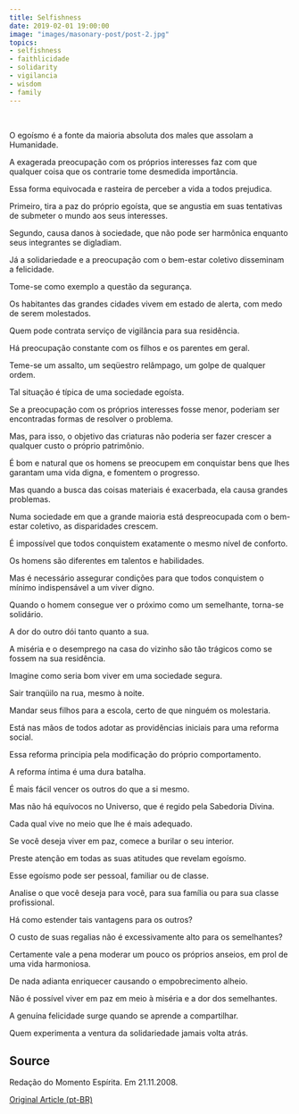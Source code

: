 ```yaml
---
title: Selfishness
date: 2019-02-01 19:00:00
image: "images/masonary-post/post-2.jpg"
topics: 
- selfishness
- faithlicidade
- solidarity
- vigilancia
- wisdom
- family
---
```

 

O egoísmo é a fonte da maioria absoluta dos males que assolam a Humanidade.

A exagerada preocupação com os próprios interesses faz com que qualquer coisa
que os contrarie tome desmedida importância.

Essa forma equivocada e rasteira de perceber a vida a todos prejudica.

Primeiro, tira a paz do próprio egoísta, que se angustia em suas tentativas de
submeter o mundo aos seus interesses.

Segundo, causa danos à sociedade, que não pode ser harmônica enquanto seus
integrantes se digladiam.

Já a solidariedade e a preocupação com o bem-estar coletivo disseminam a
felicidade.

Tome-se como exemplo a questão da segurança.

Os habitantes das grandes cidades vivem em estado de alerta, com medo de serem
molestados.

Quem pode contrata serviço de vigilância para sua residência.

Há preocupação constante com os filhos e os parentes em geral.

Teme-se um assalto, um seqüestro relâmpago, um golpe de qualquer ordem.

Tal situação é típica de uma sociedade egoísta.

Se a preocupação com os próprios interesses fosse menor, poderiam ser
encontradas formas de resolver o problema.

Mas, para isso, o objetivo das criaturas não poderia ser fazer crescer a
qualquer custo o próprio patrimônio.

É bom e natural que os homens se preocupem em conquistar bens que lhes garantam
uma vida digna, e fomentem o progresso.

Mas quando a busca das coisas materiais é exacerbada, ela causa grandes
problemas.

Numa sociedade em que a grande maioria está despreocupada com o bem-estar
coletivo, as disparidades crescem.

É impossível que todos conquistem exatamente o mesmo nível de conforto.

Os homens são diferentes em talentos e habilidades.

Mas é necessário assegurar condições para que todos conquistem o mínimo
indispensável a um viver digno.

Quando o homem consegue ver o próximo como um semelhante, torna-se solidário.

A dor do outro dói tanto quanto a sua.

A miséria e o desemprego na casa do vizinho são tão trágicos como se fossem na
sua residência.

Imagine como seria bom viver em uma sociedade segura.

Sair tranqüilo na rua, mesmo à noite.

Mandar seus filhos para a escola, certo de que ninguém os molestaria.

Está nas mãos de todos adotar as providências iniciais para uma reforma social.

Essa reforma principia pela modificação do próprio comportamento.

A reforma íntima é uma dura batalha.

É mais fácil vencer os outros do que a si mesmo.

Mas não há equívocos no Universo, que é regido pela Sabedoria Divina.

Cada qual vive no meio que lhe é mais adequado.

Se você deseja viver em paz, comece a burilar o seu interior.

Preste atenção em todas as suas atitudes que revelam egoísmo.

Esse egoísmo pode ser pessoal, familiar ou de classe.

Analise o que você deseja para você, para sua família ou para sua classe
profissional.

Há como estender tais vantagens para os outros?

O custo de suas regalias não é excessivamente alto para os semelhantes?

Certamente vale a pena moderar um pouco os próprios anseios, em prol de uma
vida harmoniosa.

De nada adianta enriquecer causando o empobrecimento alheio.

Não é possível viver em paz em meio à miséria e a dor dos semelhantes.

A genuína felicidade surge quando se aprende a compartilhar.

Quem experimenta a ventura da solidariedade jamais volta atrás.

## Source
Redação do Momento Espírita.
Em 21.11.2008.



[Original Article (pt-BR)](http://www.momento.com.br/pt/ler_texto.php?id=1368)
